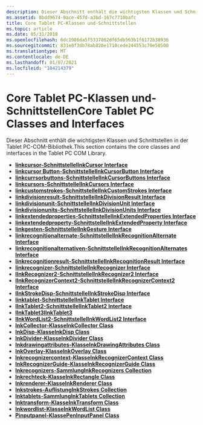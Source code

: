 ```yaml
---
description: Dieser Abschnitt enthält die wichtigsten Klassen und Schnittstellen in der Tablet PC-COM-Bibliothek.
ms.assetid: 8bdd9674-9ace-457d-a3bd-167c7710bafc
title: Core Tablet PC-Klassen und-Schnittstellen
ms.topic: article
ms.date: 05/31/2018
ms.openlocfilehash: 6dc1986da5f5337862df65db563b1f6172b38936
ms.sourcegitcommit: 831e8f3db78ab820e1710cede244553c70e50500
ms.translationtype: MT
ms.contentlocale: de-DE
ms.lasthandoff: 01/07/2021
ms.locfileid: "104214379"
---
```

# <a name="core-tablet-pc-classes-and-interfaces"></a><span data-ttu-id="63e9e-103">Core Tablet PC-Klassen und-Schnittstellen</span><span class="sxs-lookup"><span data-stu-id="63e9e-103">Core Tablet PC Classes and Interfaces</span></span>

<span data-ttu-id="63e9e-104">Dieser Abschnitt enthält die wichtigsten Klassen und Schnittstellen in der Tablet PC-COM-Bibliothek.</span><span class="sxs-lookup"><span data-stu-id="63e9e-104">This section contains the core classes and interfaces in the Tablet PC COM Library.</span></span>

-   [<span data-ttu-id="63e9e-105">**Iinkcursor-Schnittstelle**</span><span class="sxs-lookup"><span data-stu-id="63e9e-105">**IInkCursor Interface**</span></span>](/windows/desktop/api/msinkaut/nn-msinkaut-iinkcursor)
-   [<span data-ttu-id="63e9e-106">**Iinkcursor Button-Schnittstelle**</span><span class="sxs-lookup"><span data-stu-id="63e9e-106">**IInkCursorButton Interface**</span></span>](/windows/desktop/api/msinkaut/nn-msinkaut-iinkcursorbutton)
-   [<span data-ttu-id="63e9e-107">**Iinkcurrsorbuttons-Schnittstelle**</span><span class="sxs-lookup"><span data-stu-id="63e9e-107">**IInkCursorButtons Interface**</span></span>](/windows/desktop/api/msinkaut/nn-msinkaut-iinkcursorbuttons)
-   [<span data-ttu-id="63e9e-108">**Iinkcursors-Schnittstelle**</span><span class="sxs-lookup"><span data-stu-id="63e9e-108">**IInkCursors Interface**</span></span>](/windows/desktop/api/msinkaut/nn-msinkaut-iinkcursors)
-   [<span data-ttu-id="63e9e-109">**Iinkcustomstrokes-Schnittstelle**</span><span class="sxs-lookup"><span data-stu-id="63e9e-109">**IInkCustomStrokes Interface**</span></span>](/windows/desktop/api/msinkaut/nn-msinkaut-iinkcustomstrokes)
-   [<span data-ttu-id="63e9e-110">**Iinkdivisionresult-Schnittstelle**</span><span class="sxs-lookup"><span data-stu-id="63e9e-110">**IInkDivisionResult Interface**</span></span>](/windows/desktop/api/msinkaut15/nn-msinkaut15-iinkdivisionresult)
-   [<span data-ttu-id="63e9e-111">**Iinkdivisionunit-Schnittstelle**</span><span class="sxs-lookup"><span data-stu-id="63e9e-111">**IInkDivisionUnit Interface**</span></span>](/windows/desktop/api/msinkaut15/nn-msinkaut15-iinkdivisionunit)
-   [<span data-ttu-id="63e9e-112">**Iinkdivisionunits-Schnittstelle**</span><span class="sxs-lookup"><span data-stu-id="63e9e-112">**IInkDivisionUnits Interface**</span></span>](/windows/desktop/api/msinkaut15/nn-msinkaut15-iinkdivisionunits)
-   [<span data-ttu-id="63e9e-113">**Iinkextendedproperties-Schnittstelle**</span><span class="sxs-lookup"><span data-stu-id="63e9e-113">**IInkExtendedProperties Interface**</span></span>](/windows/desktop/api/msinkaut/nn-msinkaut-iinkextendedproperties)
-   [<span data-ttu-id="63e9e-114">**Iinkextendedproperty-Schnittstelle**</span><span class="sxs-lookup"><span data-stu-id="63e9e-114">**IInkExtendedProperty Interface**</span></span>](/windows/desktop/api/msinkaut/nn-msinkaut-iinkextendedproperty)
-   [<span data-ttu-id="63e9e-115">**Iinkgesten-Schnittstelle**</span><span class="sxs-lookup"><span data-stu-id="63e9e-115">**IInkGesture Interface**</span></span>](/windows/desktop/api/msinkaut/nn-msinkaut-iinkgesture)
-   [<span data-ttu-id="63e9e-116">**Iinkrecognitionalternate-Schnittstelle**</span><span class="sxs-lookup"><span data-stu-id="63e9e-116">**IInkRecognitionAlternate Interface**</span></span>](/windows/desktop/api/msinkaut/nn-msinkaut-iinkrecognitionalternate)
-   [<span data-ttu-id="63e9e-117">**Iinkrecognitionalternativen-Schnittstelle**</span><span class="sxs-lookup"><span data-stu-id="63e9e-117">**IInkRecognitionAlternates Interface**</span></span>](/windows/desktop/api/msinkaut/nn-msinkaut-iinkrecognitionalternates)
-   [<span data-ttu-id="63e9e-118">**Iinkrecognitionresult-Schnittstelle**</span><span class="sxs-lookup"><span data-stu-id="63e9e-118">**IInkRecognitionResult Interface**</span></span>](/windows/desktop/api/msinkaut/nn-msinkaut-iinkrecognitionresult)
-   [<span data-ttu-id="63e9e-119">**Iinkrecognizer-Schnittstelle**</span><span class="sxs-lookup"><span data-stu-id="63e9e-119">**IInkRecognizer Interface**</span></span>](/windows/desktop/api/msinkaut/nn-msinkaut-iinkrecognizer)
-   [<span data-ttu-id="63e9e-120">**IInkRecognizer2-Schnittstelle**</span><span class="sxs-lookup"><span data-stu-id="63e9e-120">**IInkRecognizer2 Interface**</span></span>](/windows/desktop/api/msinkaut/nn-msinkaut-iinkrecognizer2)
-   [<span data-ttu-id="63e9e-121">**IInkRecognizerContext2-Schnittstelle**</span><span class="sxs-lookup"><span data-stu-id="63e9e-121">**IInkRecognizerContext2 Interface**</span></span>](/windows/desktop/api/msinkaut/nn-msinkaut-iinkrecognizercontext2)
-   [<span data-ttu-id="63e9e-122">**IInkStrokeDisp-Schnittstelle**</span><span class="sxs-lookup"><span data-stu-id="63e9e-122">**IInkStrokeDisp Interface**</span></span>](/windows/desktop/api/msinkaut/nn-msinkaut-iinkstrokedisp)
-   [<span data-ttu-id="63e9e-123">**Iinktablet-Schnittstelle**</span><span class="sxs-lookup"><span data-stu-id="63e9e-123">**IInkTablet Interface**</span></span>](/windows/desktop/api/msinkaut/nn-msinkaut-iinktablet)
-   [<span data-ttu-id="63e9e-124">**IInkTablet2-Schnittstelle**</span><span class="sxs-lookup"><span data-stu-id="63e9e-124">**IInkTablet2 Interface**</span></span>](/windows/desktop/api/msinkaut/nn-msinkaut-iinktablet2)
-   [<span data-ttu-id="63e9e-125">**IInkTablet3**</span><span class="sxs-lookup"><span data-stu-id="63e9e-125">**IInkTablet3**</span></span>](/windows/win32/api/msinkaut/nn-msinkaut-iinktablet3)
-   [<span data-ttu-id="63e9e-126">**IInkWordList2-Schnittstelle**</span><span class="sxs-lookup"><span data-stu-id="63e9e-126">**IInkWordList2 Interface**</span></span>](/windows/desktop/api/msinkaut/nn-msinkaut-iinkwordlist2)
-   [<span data-ttu-id="63e9e-127">**InkCollector-Klasse**</span><span class="sxs-lookup"><span data-stu-id="63e9e-127">**InkCollector Class**</span></span>](inkcollector-class.md)
-   [<span data-ttu-id="63e9e-128">**InkDisp-Klasse**</span><span class="sxs-lookup"><span data-stu-id="63e9e-128">**InkDisp Class**</span></span>](inkdisp-class.md)
-   [<span data-ttu-id="63e9e-129">**InkDivider-Klasse**</span><span class="sxs-lookup"><span data-stu-id="63e9e-129">**InkDivider Class**</span></span>](inkdivider-class.md)
-   [<span data-ttu-id="63e9e-130">**Inkdrawingattributes-Klasse**</span><span class="sxs-lookup"><span data-stu-id="63e9e-130">**InkDrawingAttributes Class**</span></span>](inkdrawingattributes-class.md)
-   [<span data-ttu-id="63e9e-131">**InkOverlay-Klasse**</span><span class="sxs-lookup"><span data-stu-id="63e9e-131">**InkOverlay Class**</span></span>](inkoverlay-class.md)
-   [<span data-ttu-id="63e9e-132">**Inkrecognizercontext-Klasse**</span><span class="sxs-lookup"><span data-stu-id="63e9e-132">**InkRecognizerContext Class**</span></span>](inkrecognizercontext-class.md)
-   [<span data-ttu-id="63e9e-133">**InkRecognizerGuide-Klasse**</span><span class="sxs-lookup"><span data-stu-id="63e9e-133">**InkRecognizerGuide Class**</span></span>](inkrecognizerguide-class.md)
-   <span data-ttu-id="63e9e-134">[**Inkrecognizers-Sammlung**](/previous-versions/windows/desktop/legacy/ms702438(v=vs.85))</span><span class="sxs-lookup"><span data-stu-id="63e9e-134">[**InkRecognizers Collection**](/previous-versions/windows/desktop/legacy/ms702438(v=vs.85))</span></span>
-   [<span data-ttu-id="63e9e-135">**Inkrechteck-Klasse**</span><span class="sxs-lookup"><span data-stu-id="63e9e-135">**InkRectangle Class**</span></span>](inkrectangle-class.md)
-   [<span data-ttu-id="63e9e-136">**Inkrenderer-Klasse**</span><span class="sxs-lookup"><span data-stu-id="63e9e-136">**InkRenderer Class**</span></span>](inkrenderer-class.md)
-   <span data-ttu-id="63e9e-137">[**Inkstrokes-Auflistung**](/previous-versions/windows/desktop/legacy/ms703293(v=vs.85))</span><span class="sxs-lookup"><span data-stu-id="63e9e-137">[**InkStrokes Collection**](/previous-versions/windows/desktop/legacy/ms703293(v=vs.85))</span></span>
-   <span data-ttu-id="63e9e-138">[**Inktablets-Sammlung**](/previous-versions/windows/desktop/legacy/ms704832(v=vs.85))</span><span class="sxs-lookup"><span data-stu-id="63e9e-138">[**InkTablets Collection**](/previous-versions/windows/desktop/legacy/ms704832(v=vs.85))</span></span>
-   [<span data-ttu-id="63e9e-139">**Inktransform-Klasse**</span><span class="sxs-lookup"><span data-stu-id="63e9e-139">**InkTransform Class**</span></span>](inktransform-class.md)
-   [<span data-ttu-id="63e9e-140">**Inkwordlist-Klasse**</span><span class="sxs-lookup"><span data-stu-id="63e9e-140">**InkWordList Class**</span></span>](inkwordlist-class.md)
-   [<span data-ttu-id="63e9e-141">**Pinputpanel-Klasse**</span><span class="sxs-lookup"><span data-stu-id="63e9e-141">**PenInputPanel Class**</span></span>](peninputpanel-class.md)

 

 
